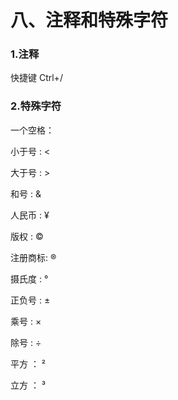 # 八、注释和特殊字符

### 1.注释

<!--   注释内容    -->

快捷键 Ctrl+/

### 2.特殊字符

一个空格：&nbsp;

小于号	:	&lt;

大于号	:	&gt;

和号 	   :	&amp;

人民币	:	&yen;

版权 	   :	&copy;

注册商标:	&reg;

摄氏度	:	&deg;

正负号	:	&plusmn;

乘号 	   :	&times;

除号 	   :	&divide;

平方	    ： &sup2;

立方	    ： &sup3;